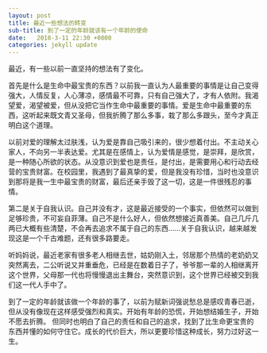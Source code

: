 ```yaml
---
layout: post
title: 最近一些想法的转变
sub-title: 到了一定的年龄就该有一个年龄的使命
date:   2018-3-11 22:30 +0800
categories: jekyll update
---
```


最近，有一些以前一直坚持的想法有了变化。

首先是什么是生命中最宝贵的东西？以前我一直认为人最重要的事情是让自己变得强大，人情反复，人心薄凉，感情最不可靠，只有自己强大了，才有人依附。我渴望爱，渴望被爱，但从没把它当作生命中最重要的事情。爱是生命中最重要的东西，这听起来既文青又圣母，但我折腾了那么多事，栽了那么多跟头，至今才真正明白这个道理。

以前对爱的理解太过肤浅，认为爱是靠自己吸引来的，很少想着付出。不主动关心家人，不向另一半表达爱。尤其是在感情上，认为爱情是感觉，是崇拜，是欣赏，是一种随心所欲的状态。从没意识到爱也是责任，是付出，是需要用心和行动去经营的宝贵财富。在校园里，我遇到了最真挚的爱，但是我没有珍惜，当时也没意识到那将是我一生中最宝贵的财富，最后还亲手毁了这一切，这是一件很残忍的事情。

第二是关于自我认识。自己并没有才，这是最近接受的一个事实，但依然可以做到足够珍贵，不可妄自菲薄。自己不是什么好人，但依然想接近真善美。自己几斤几两已大概有些清楚，不会再去追求不属于自己的东西......关于自我认识，越来越发现这是一个千古难题，还有很多路要走。

听妈妈说，最近老家有很多老人相继去世，姑奶刚入土，邻居那个热情的老奶奶又突然离去，二公听说又并重垂危，已经是在数着日子了，爷爷那一辈的人相继离开这个世界，父母那一代也将慢慢退出主舞台，突然意识到，这个世界已经被交到我们这一代人手中了。

到了一定的年龄就该做一个年龄的事了，以前为赋新词强说愁总是感叹青春已逝，但从没有像现在这样感受强烈和真实。开始有年龄的恐慌，开始想结婚生子，开始不愿去折腾。 但同时也明白了自己的责任和自己的追求，找到了比生命更宝贵的东西并懂的如何守住它。成长的代价巨大，所以更要珍惜这种成长，努力过好这一生。











